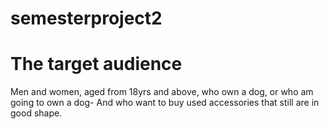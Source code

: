 # semesterproject2

# The target audience
Men and women, aged from 18yrs and above, who own a dog, or who am going to own a dog- And who want to buy used accessories that still are in good shape. 